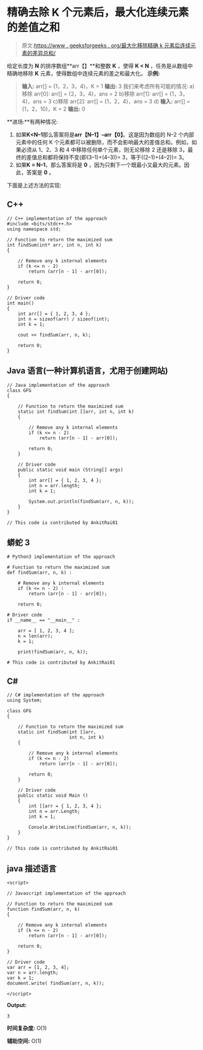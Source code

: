 # 精确去除 K 个元素后，最大化连续元素的差值之和

> 原文:[https://www . geeksforgeeks . org/最大化移除精确 k 元素后连续元素的差异总和/](https://www.geeksforgeeks.org/maximize-the-sum-of-differences-of-consecutive-elements-after-removing-exactly-k-elements/)

给定长度为 **N** 的排序数组**arr【】**和整数 **K** ，使得 **K < N** ，任务是从数组中精确地移除 **K** 元素，使得数组中连续元素的差之和最大化。
**示例:**

> **输入:** arr[] = {1，2，3，4}，K = 1
> **输出:** 3
> 我们来考虑所有可能的情况:
> a)移除 arr[0]: arr[] = {2，3，4}，ans = 2
> b)移除 arr[1]: arr[] = {1，3，4}，ans = 3
> c)移除 arr[2]: arr[] = {1，2，4}，ans = 3
> d)
> **输入:** arr[] = {1，2，10}，K = 2
> **输出:** 0

**进场:**有两种情况:

1.  如果**K<N–1**那么答案将是**arr【N–1】–arr【0】**。这是因为数组的 N–2 个内部元素中的任何 K 个元素都可以被删除，而不会影响最大的差值总和。例如，如果必须从 1、2、3 和 4 中移除任何单个元素，则无论移除 2 还是移除 3，最终的差值总和都将保持不变(即(3–1)+(4–3))= 3，等于((2–1)+(4–2))= 3。
2.  如果**K = N–1**，那么答案将是 **0** ，因为只剩下一个既最小又最大的元素。因此，答案是 **0** 。

下面是上述方法的实现:

## C++

```
// C++ implementation of the approach
#include <bits/stdc++.h>
using namespace std;

// Function to return the maximized sum
int findSum(int* arr, int n, int k)
{

    // Remove any k internal elements
    if (k <= n - 2)
        return (arr[n - 1] - arr[0]);

    return 0;
}

// Driver code
int main()
{
    int arr[] = { 1, 2, 3, 4 };
    int n = sizeof(arr) / sizeof(int);
    int k = 1;

    cout << findSum(arr, n, k);

    return 0;
}
```

## Java 语言(一种计算机语言，尤用于创建网站)

```
// Java implementation of the approach
class GFG
{

    // Function to return the maximized sum
    static int findSum(int []arr, int n, int k)
    {

        // Remove any k internal elements
        if (k <= n - 2)
            return (arr[n - 1] - arr[0]);

        return 0;
    }

    // Driver code
    public static void main (String[] args)
    {
        int arr[] = { 1, 2, 3, 4 };
        int n = arr.length;
        int k = 1;

        System.out.println(findSum(arr, n, k));
    }
}

// This code is contributed by AnkitRai01
```

## 蟒蛇 3

```
# Python3 implementation of the approach

# Function to return the maximized sum
def findSum(arr, n, k) :

    # Remove any k internal elements
    if (k <= n - 2) :
        return (arr[n - 1] - arr[0]);

    return 0;

# Driver code
if __name__ == "__main__" :

    arr = [ 1, 2, 3, 4 ];
    n = len(arr);
    k = 1;

    print(findSum(arr, n, k));

# This code is contributed by AnkitRai01
```

## C#

```
// C# implementation of the approach
using System;

class GFG
{

    // Function to return the maximized sum
    static int findSum(int []arr,
                       int n, int k)
    {

        // Remove any k internal elements
        if (k <= n - 2)
            return (arr[n - 1] - arr[0]);

        return 0;
    }

    // Driver code
    public static void Main ()
    {
        int []arr = { 1, 2, 3, 4 };
        int n = arr.Length;
        int k = 1;

        Console.WriteLine(findSum(arr, n, k));
    }
}

// This code is contributed by AnkitRai01
```

## java 描述语言

```
<script>

// Javascript implementation of the approach

// Function to return the maximized sum
function findSum(arr, n, k)
{

    // Remove any k internal elements
    if (k <= n - 2)
        return (arr[n - 1] - arr[0]);

    return 0;
}

// Driver code
var arr = [1, 2, 3, 4];
var n = arr.length;
var k = 1;
document.write( findSum(arr, n, k));

</script>
```

**Output:** 

```
3
```

**时间复杂度:** O(1)

**辅助空间:** O(1)